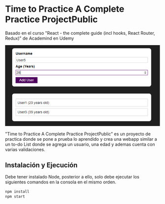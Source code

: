# Time to Practice A Complete Practice ProjectPublic
Basado en el curso "React - the complete guide (incl hooks, React Router, Redux)" de Academind en Udemy


![readme_img](./readme_img/readme_img.png)

"Time to Practice A Complete Practice ProjectPublic" es un proyecto de practica donde se pone a prueba lo aprendido y crea una webapp similar a un to-do List donde se agrega un usuario, una edad y ademas cuenta con varias validaciones.

## Instalación y Ejecución

Debe tener instalado Node, posterior a ello, solo debe ejecutar los siguientes comandos en la consola en el mismo orden.

```
npm install
npm start
```

